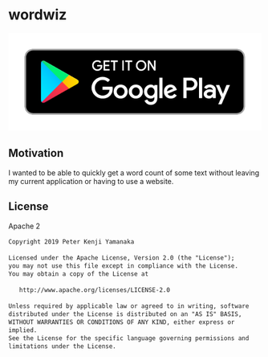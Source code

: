 # wordwiz

[![Get it on Google Play](https://raw.githubusercontent.com/pyamsoft/wordwiz/master/art/google-play-badge.png)][1]

## Motivation

I wanted to be able to quickly get a word count of some text without leaving
my current application or having to use a website.

[1]: https://play.google.com/store/apps/details?id=com.pyamsoft.wordwiz

## License

Apache 2

```
Copyright 2019 Peter Kenji Yamanaka

Licensed under the Apache License, Version 2.0 (the "License");
you may not use this file except in compliance with the License.
You may obtain a copy of the License at

   http://www.apache.org/licenses/LICENSE-2.0

Unless required by applicable law or agreed to in writing, software
distributed under the License is distributed on an "AS IS" BASIS,
WITHOUT WARRANTIES OR CONDITIONS OF ANY KIND, either express or implied.
See the License for the specific language governing permissions and
limitations under the License.
```
